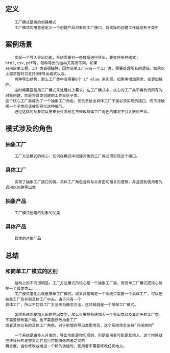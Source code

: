 ## 定义
		工厂模式是类的创建模式
		工厂模式的用意是定义一个创建产品对象的工厂接口，将实际的创建工作延迟到子类中

## 案例场景
		实现一个导入导出功能，系统需要对一些数据进行导出，要支持多种格式：html,csv,pdf等，每种导出的结构又有所不同，如果
	只用简单工程，工厂类会很臃肿。因为简单工厂只有一个工厂类，需要处理所有的逻辑。如果以上需求暂时只支持3种导出格式以及。
		两种导出结构，那么工厂类中会需要6个 if else 来实现。如果再增加需求，会更加臃肿。
		这时候需要使用工厂模式来处理以上需求。在工厂模式中，核心的工厂类不再负责所有的对象创建，而是将具体创建的工作交给子类。
	这个核心工厂类成为了一个抽象工厂角色，仅负责给出具体工厂子类必须实现的接口，而不接触哪一个子类应该被实例化这种细节。
		进过这样的抽象可以用来允许系统在不修改具体工厂角色的情况下引入新的产品。
		
## 模式涉及的角色
### 抽象工厂
		工厂方法模式的核心，任何在模式中创建对象的工厂类必须实现这个接口。
### 具体工厂
		实现了抽象工厂接口的类。具体工厂角色含有与业务密切相关的逻辑，并且受到使用者的调用以创建导出类
### 抽象产品
		工厂模式创建的对象的父类
### 具体产品
		具体的对象产品
	
	
	
## 总结
### 和简单工厂模式的区别
		结构上的不同很明显。工厂方法模式的核心是一个抽象工厂类，而简单工厂模式把核心放在一个具体类上。
		工厂模式退化后就是简单工厂模式。如果非常确定一个系统只需要一个具体工厂，可以把抽象工厂合并到具体工厂中去。由于只有一个
	具体工厂，所以不妨将工厂方法改为静态方法，这时候就是一个简单工厂模式。
		
		如果系统需要加入新的导出类型，那么只要想系统加入一个导出类以及其对于的工厂类。不需要修改客户端，也不需要修改抽象工厂
	或者其他已有的具体工厂角色。对于新增的导出类型而言，这个系统完全支持“开闭原则”

		一个系统是由多人开发的，导出功能是你实现的，但是使用者可能是其他人。这个时候就应该设计的足够灵活并且尽可能降低两者之间的
	耦合度，当你修改或增加一个新的功能时，使用者不需要修改任何地方。